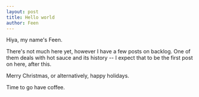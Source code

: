 ```yaml
---
layout: post
title: Hello world
author: Feen
---
```


Hiya, my name's Feen.

There's not much here yet, however I have a few posts on backlog.  One of them deals with hot sauce and its history -- I expect that to be the first post on here, after this.

Merry Christmas, or alternatively, happy holidays.

Time to go have coffee.